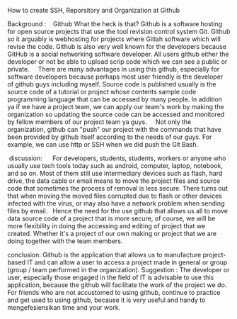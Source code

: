 How to create SSH, Reporsitory and Organization at Github

Background :
   Github What the heck is that? Github is a software hosting for open source projects that use the tool revision control system Git. Github so it arguably is webhosting for projects where Gitlah software which will revise the code. Github is also very well known for the developers because GitHub is a social networking software developer. All users github either the developer or not be able to upload scrip code which we can see a public or private.
    There are many advantages in using this github, especially for software developers because perhaps most user friendly is the developer of github guys including myself. Source code is published usually is the source code of a tutorial or project whose contents sample code programming language that can be accessed by many people. In addition ya if we have a project team, we can apply our team's work by making the organization so updating the source code can be accessed and monitored by fellow members of our project team ya guys.
    Not only the organization, github can "push" our project with the commands that have been provided by github itself according to the needs of our guys. For example, we can use http or SSH when we did push the Git Bash.

 discussion:
     For developers, students, students, workers or anyone who usually use tech tools today such as android, computer, laptop, notebook, and so on. Most of them still use intermediary devices such as flash, hard drive, the data cable or email means to move the project files and source code that sometimes the process of removal is less secure. There turns out that when moving the moved files corrupted due to flash or other devices infected with the virus, or may also have a network problem when sending files by email.
  Hence the need for the use github that allows us all to move data source code of a project that is more secure, of course, we will be more flexibility in doing the accessing and editing of project that we created. Whether it's a project of our own making or project that we are doing together with the team members.

conclusion:
Github is the application that allows us to manufacture project-based IT and can allow a user to access a project made in general or group (group / team performed in the organization).
Suggestion :
The developer or user, especially those engaged in the field of IT is advisable to use this application, because the github will facilitate the work of the project we do.
For friends who are not accustomed to using github, continue to practice and get used to using github, because it is very useful and handy to mengefesiensikan time and your work.
